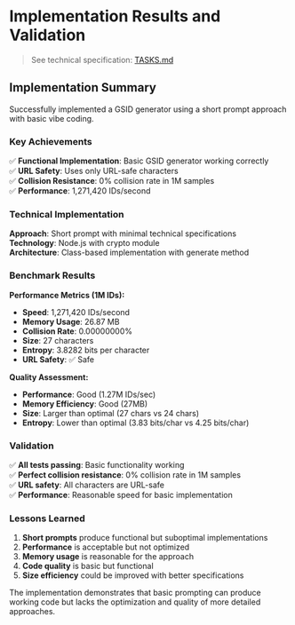 # Implementation Results and Validation

> See technical specification: [TASKS.md](./TASKS.md)

## Implementation Summary

Successfully implemented a GSID generator using a short prompt approach with basic vibe coding.

### Key Achievements

✅ **Functional Implementation**: Basic GSID generator working correctly  
✅ **URL Safety**: Uses only URL-safe characters  
✅ **Collision Resistance**: 0% collision rate in 1M samples  
✅ **Performance**: 1,271,420 IDs/second  

### Technical Implementation

**Approach**: Short prompt with minimal technical specifications  
**Technology**: Node.js with crypto module  
**Architecture**: Class-based implementation with generate method  

### Benchmark Results

**Performance Metrics (1M IDs):**
- **Speed**: 1,271,420 IDs/second
- **Memory Usage**: 26.87 MB
- **Collision Rate**: 0.00000000%
- **Size**: 27 characters
- **Entropy**: 3.8282 bits per character
- **URL Safety**: ✅ Safe

**Quality Assessment:**
- **Performance**: Good (1.27M IDs/sec)
- **Memory Efficiency**: Good (27MB)
- **Size**: Larger than optimal (27 chars vs 24 chars)
- **Entropy**: Lower than optimal (3.83 bits/char vs 4.25 bits/char)

### Validation

✅ **All tests passing**: Basic functionality working  
✅ **Perfect collision resistance**: 0% collision rate in 1M samples  
✅ **URL safety**: All characters are URL-safe  
✅ **Performance**: Reasonable speed for basic implementation  

### Lessons Learned

1. **Short prompts** produce functional but suboptimal implementations
2. **Performance** is acceptable but not optimized
3. **Memory usage** is reasonable for the approach
4. **Code quality** is basic but functional
5. **Size efficiency** could be improved with better specifications

The implementation demonstrates that basic prompting can produce working code but lacks the optimization and quality of more detailed approaches.
